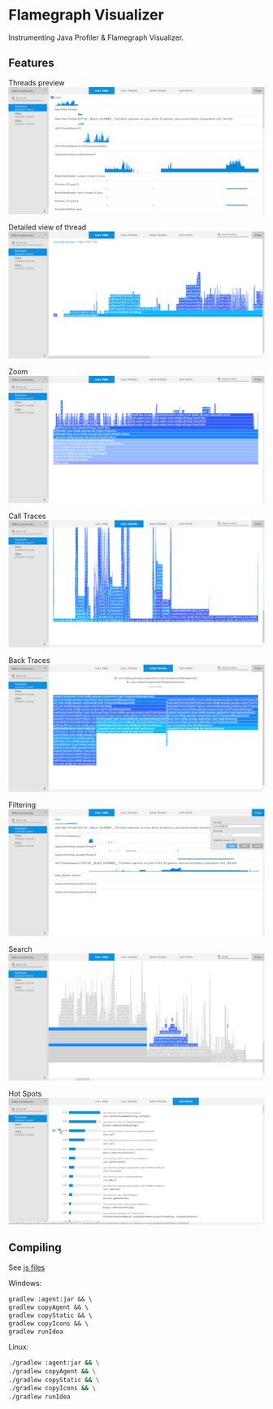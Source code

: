 # Flamegraph Visualizer
Instrumenting Java Profiler & Flamegraph Visualizer.

## Features

Threads preview
![threads preview](screenshots/preview.png)

Detailed view of thread
![](screenshots/thread.png)

Zoom
![](screenshots/zoom.png)

Call Traces
![](screenshots/call-traces.png)

Back Traces
![](screenshots/back-traces.png)

Filtering
![](screenshots/filter.png)

Search
![](screenshots/search.png)

Hot Spots
![](screenshots/hot-spots.png)

## Compiling

See [js files](/visualization/README.md)

Windows:
```
gradlew :agent:jar && \
gradlew copyAgent && \
gradlew copyStatic && \
gradlew copyIcons && \
gradlew runIdea
```

Linux:
```bash
./gradlew :agent:jar && \
./gradlew copyAgent && \
./gradlew copyStatic && \
./gradlew copyIcons && \
./gradlew runIdea

```
